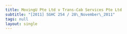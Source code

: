 ```yaml
---
title: MovingU Pte Ltd v Trans-Cab Services Pte Ltd
subtitle: "[2011] SGHC 254 / 28\_November\_2011"
tags: null
layout: single
---
```


